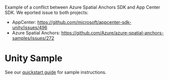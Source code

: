 Example of a conflict between Azure Spatial Anchors SDK and App Center SDK. We eported issue to both projects:

* AppCenter: https://github.com/microsoft/appcenter-sdk-unity/issues/496
* Azure Spatial Anchors: https://github.com/Azure/azure-spatial-anchors-samples/issues/272

# Unity Sample

See our [quickstart guide](https://docs.microsoft.com/en-us/azure/spatial-anchors/unity-overview) for sample instructions.
